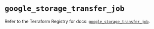 # `google_storage_transfer_job`

Refer to the Terraform Registry for docs: [`google_storage_transfer_job`](https://registry.terraform.io/providers/hashicorp/google-beta/5.36.0/docs/resources/google_storage_transfer_job).
